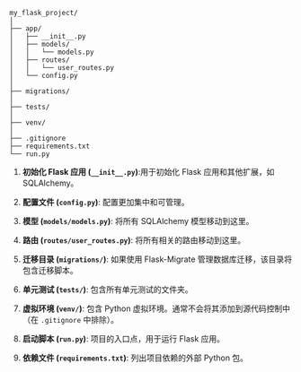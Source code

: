 ```
my_flask_project/
│
├── app/
│   ├── __init__.py
│   ├── models/
│   │   └── models.py
│   ├── routes/
│   │   └── user_routes.py
│   └── config.py
│
├── migrations/
│
├── tests/
│
├── venv/
│
├── .gitignore
├── requirements.txt
└── run.py
```

1. **初始化 Flask 应用 (`__init__.py`)**:用于初始化 Flask 应用和其他扩展，如 SQLAlchemy。

2. **配置文件 (`config.py`)**: 配置更加集中和可管理。

3. **模型 (`models/models.py`)**: 将所有 SQLAlchemy 模型移动到这里。

4. **路由 (`routes/user_routes.py`)**: 将所有相关的路由移动到这里。

5. **迁移目录 (`migrations/`)**: 如果使用 Flask-Migrate 管理数据库迁移，该目录将包含迁移脚本。

6. **单元测试 (`tests/`)**: 包含所有单元测试的文件夹。

7. **虚拟环境 (`venv/`)**: 包含 Python 虚拟环境。通常不会将其添加到源代码控制中（在 `.gitignore` 中排除）。

8. **启动脚本 (`run.py`)**: 项目的入口点，用于运行 Flask 应用。

9. **依赖文件 (`requirements.txt`)**: 列出项目依赖的外部 Python 包。

